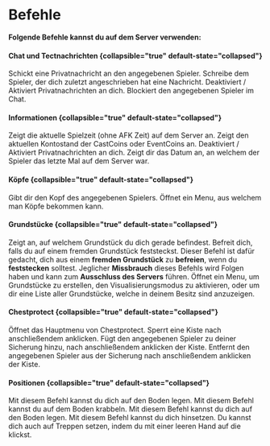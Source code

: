 # Befehle

**Folgende Befehle kannst du auf dem Server verwenden:**

#### Chat und Tectnachrichten {collapsible="true" default-state="collapsed"}

<deflist type="wide">
<def title="/msg [SPIELER] [NACHRICHT]">
Schickt eine Privatnachricht an den angegebenen Spieler.
</def>
<def title="/r [NACHRICHT]">
Schreibe dem Spieler, der dich zuletzt angeschrieben hat eine Nachricht.
</def>
<def title="/msgtoggle">
Deaktiviert / Aktiviert Privatnachrichten an dich.
</def>
<def title="/block [SPIELER]">
Blockiert den angegebenen Spieler im Chat.
</def>
</deflist>


#### Informationen {collapsible="true" default-state="collapsed"}

<deflist type="wide">
<def title="/playtime]">
Zeigt die aktuelle Spielzeit (ohne AFK Zeit) auf dem Server an.
</def>
<def title="/balance [CastCoin/ EventCoin]">
Zeigt den aktuellen Kontostand der CastCoins oder EventCoins an.
</def>
<def title="/lastseen [SPIELER]">
Deaktiviert / Aktiviert Privatnachrichten an dich.
</def>
<def title="/block [SPIELER]">
Zeigt dir das Datum an, an welchem der Spieler das letzte Mal auf dem Server war.
</def>
</deflist>

#### Köpfe {collapsible="true" default-state="collapsed"}

<deflist type="wide">
<def title="/phead [SPIELER]">
Gibt dir den Kopf des angegebenen Spielers.
</def>
<def title="/heads">
Öffnet ein Menu, aus welchem man Köpfe bekommen kann.
</def>
</deflist>

#### Grundstücke {collapsible="true" default-state="collapsed"}

<deflist type="wide">
<def title="/pwho">
Zeigt an, auf welchem Grundstück du dich gerade befindest.
</def>
<def title="/unstuck">
Befreit dich, falls du auf einem fremden Grundstück feststeckst.
<warning>
Dieser Befehl ist dafür gedacht, dich aus einem <b>fremden Grundstück</b> zu <b>befreien</b>,
wenn du <b>feststecken</b> solltest.
Jeglicher <b>Missbrauch</b> dieses Befehls wird Folgen haben und kann zum <b>Ausschluss des Servers</b> führen.
</warning>
</def>
<def title="/protect ">
Öffnet ein Menu, um Grundstücke zu erstellen, den Visualisierungsmodus zu aktivieren, oder um dir eine Liste aller
Grundstücke, welche in deinem Besitz sind anzuzeigen.
</def>
</deflist>

#### Chestprotect {collapsible="true" default-state="collapsed"}

<deflist type="wide">
<def title="/chestprotect">
Öffnet das Hauptmenu von Chestprotect.
</def>
<def title="/lock">
Sperrt eine Kiste nach anschließendem anklicken.
</def>
<def title="/trust [SPIELER]">
Fügt den angegebenen Spieler zu deiner Sicherung hinzu, nach anschließendem anklicken der Kiste.
</def>
<def title="/untrust [SPIELER] ">
Entfernt den angegebenen Spieler aus der Sicherung nach anschließendem anklicken der Kiste.
</def>
</deflist>

#### Positionen {collapsible="true" default-state="collapsed"}

<deflist type="wide">
<def title="/lay">
Mit diesem Befehl kannst du dich auf den Boden legen.
</def>
<def title="/crawl">
Mit diesem Befehl kannst du auf dem Boden krabbeln.
</def>
<def title="/bellyflop">
Mit diesem Befehl kannst du dich auf den Boden legen.
</def>
<def title="/sit ">
Mit diesem Befehl kannst du dich hinsetzen.
<note>
Du kannst dich auch auf Treppen setzen, indem du mit einer leeren Hand auf die klickst.
</note>
</def>
</deflist>



